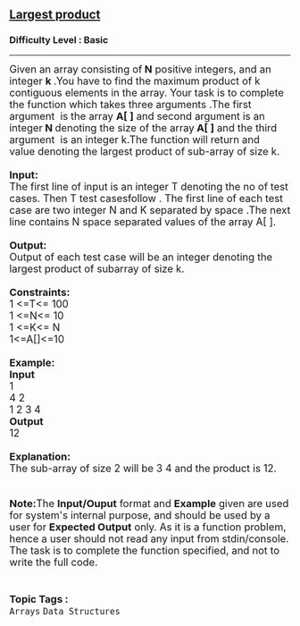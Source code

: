<h2><a href="https://www.geeksforgeeks.org/problems/largest-product/1?itm_source=geeksforgeeks&itm_medium=article&itm_campaign=bottom_sticky_on_article">Largest product</a></h2><h3>Difficulty Level : Basic</h3><hr><div class="problems_problem_content__Xm_eO"><p><span style="font-size:18px">Given an array consisting of<strong> N</strong>&nbsp;positive integers, and an integer </span><strong><span style="font-size:18px">k </span></strong><span style="font-size:18px">.</span><span style="font-size:18px">You have&nbsp;to find the&nbsp;maximum product&nbsp;of k contiguous elements in the array. Your task is to&nbsp;complete the function which takes three&nbsp;</span><span style="font-size:18px">arguments </span><span style="font-size:18px">.</span><span style="font-size:18px">The</span><span style="font-size:18px"> first </span><span style="font-size:18px">argument &nbsp;is</span><span style="font-size:18px"> the array <strong>A[ ]</strong> and </span><span style="font-size:18px">second</span><span style="font-size:18px"> argument is an integer<strong> N </strong>denoting the size of the array<strong> A[ ]</strong> and the third </span><span style="font-size:18px">argument&nbsp;&nbsp;is</span><span style="font-size:18px"> an integer k</span><span style="font-size:18px">.The</span><span style="font-size:18px"> function will return&nbsp;and value&nbsp;denoting the&nbsp;largest product of sub-array of size k.<br>
<br>
<strong>Input:</strong><br>
The first line of input is an integer T denoting the no of test cases. Then T test cases</span><span style="font-size:18px">follow .</span><span style="font-size:18px"> The first line of each test case </span><span style="font-size:18px">are</span><span style="font-size:18px"> two&nbsp;integer N and K separated by </span><span style="font-size:18px">space&nbsp;</span><span style="font-size:18px">.</span><span style="font-size:18px">The</span><span style="font-size:18px"> next line contains N </span><span style="font-size:18px">space separated</span><span style="font-size:18px"> values of the array A[ ].<br>
<br>
<strong>Output:</strong></span><br>
<span style="font-size:18px">Output</span><span style="font-size:18px"> of each test case will be an integer denoting the largest product of subarray of size k.<br>
<br>
<strong>Constraints:</strong><br>
1 &lt;=T&lt;= 100<br>
1 &lt;=N&lt;= 10<br>
1 &lt;=K&lt;= N<br>
1&lt;=A[]&lt;=10<br>
<br>
<strong>Example:<br>
Input</strong><br>
1<br>
4 2<br>
1 2 3 4<br>
<strong>Output</strong><br>
12&nbsp;<br>
<br>
<strong>Explanation:</strong><br>
The sub-array of size 2 will be 3 4 and the product is 12.<br>
<br>
<br>
<strong>Note</strong></span><span style="font-size:16px"><strong><span style="font-size:18px">:</span></strong><span style="font-size:18px">The</span><span style="font-size:18px"> <strong>Input/</strong></span><strong><span style="font-size:18px">Ouput</span></strong><span style="font-size:18px"> format and <strong>Example</strong> </span><span style="font-size:18px">given</span><span style="font-size:18px"> are used for </span><span style="font-size:18px">system's</span></span><span style="font-size:18px"> internal purpose, and should be used by a user for <strong>Expected Output</strong> only. As it is a function problem, hence a user should not read any input from stdin/console. The task is to complete the function specified, and not to write the full code.</span></p>
</div><br><p><span style=font-size:18px><strong>Topic Tags : </strong><br><code>Arrays</code>&nbsp;<code>Data Structures</code>&nbsp;